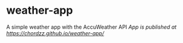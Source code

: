 # weather-app
A simple weather app with the AccuWeather API
*App is published at https://chordzz.github.io/weather-app/*
